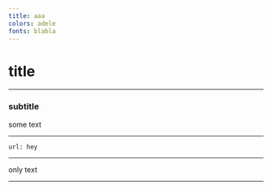 ```yaml
---
title: aaa
colors: adele
fonts: blabla
---
```


# title

---

### subtitle

some text

---

```embed
url: hey
```

---

only text

---

